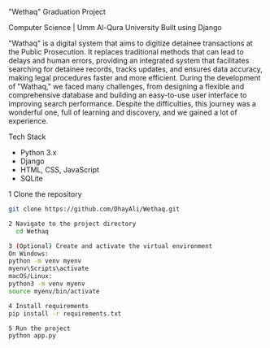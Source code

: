  "Wethaq" Graduation Project

Computer Science | Umm Al-Qura University
Built using Django

"Wathaq" is a digital system that aims to digitize detainee transactions at the Public Prosecution. It replaces traditional methods that can lead to delays and human errors, providing an integrated system that facilitates searching for detainee records, tracks updates, and ensures data accuracy, making legal procedures faster and more efficient. During the development of "Wathaq," we faced many challenges, from designing a flexible and comprehensive database and building an easy-to-use user interface to improving search performance. Despite the difficulties, this journey was a wonderful one, full of learning and discovery, and we gained a lot of experience.

 Tech Stack
- Python 3.x
- Django
- HTML, CSS, JavaScript
- SQLite

1 Clone the repository  
   ```bash
   git clone https://github.com/DhayAli/Wethaq.git
   
2 Navigate to the project directory
     cd Wethaq

3 (Optional) Create and activate the virtual environment
On Windows:
 python -m venv myenv
myenv\Scripts\activate
 macOS/Linux:
python3 -m venv myenv
source myenv/bin/activate

4 Install requirements
  pip install -r requirements.txt

5 Run the project
  python app.py

